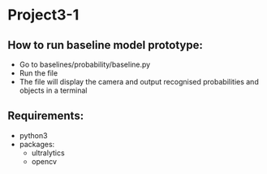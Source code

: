 # Project3-1

## How to run baseline model prototype:
- Go to baselines/probability/baseline.py
- Run the file
- The file will display the camera and output recognised probabilities and objects in a terminal 


## Requirements:
- python3
- packages:
    - ultralytics 
    - opencv